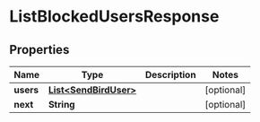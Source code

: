

# ListBlockedUsersResponse


## Properties

Name | Type | Description | Notes
------------ | ------------- | ------------- | -------------
**users** | [**List&lt;SendBirdUser&gt;**](SendBirdUser.md) |  |  [optional]
**next** | **String** |  |  [optional]



